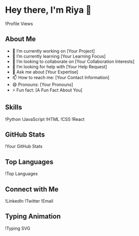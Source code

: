 # Hey there, I'm Riya 👋

!Profile Views

## About Me
- 🔭 I’m currently working on [Your Project]
- 🌱 I’m currently learning [Your Learning Focus]
- 👯 I’m looking to collaborate on [Your Collaboration Interests]
- 🤔 I’m looking for help with [Your Help Request]
- 💬 Ask me about [Your Expertise]
- 📫 How to reach me: [Your Contact Information]
- 😄 Pronouns: [Your Pronouns]
- ⚡ Fun fact: [A Fun Fact About You]

## Skills
!Python
!JavaScript
!HTML
!CSS
!React

## GitHub Stats
!Your GitHub Stats

## Top Languages
!Top Languages

## Connect with Me
!LinkedIn
!Twitter
!Email

## Typing Animation
!Typing SVG
